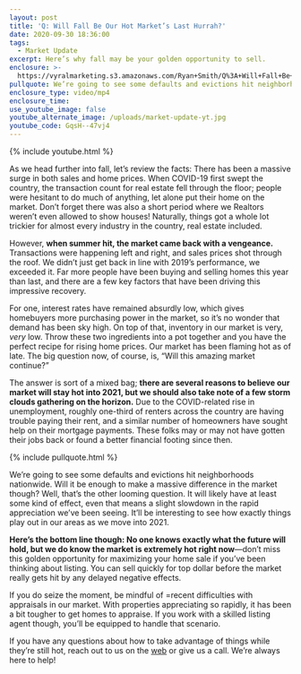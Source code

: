 ```yaml
---
layout: post
title: 'Q: Will Fall Be Our Hot Market’s Last Hurrah?'
date: 2020-09-30 18:36:00
tags:
  - Market Update
excerpt: Here’s why fall may be your golden opportunity to sell.
enclosure: >-
  https://vyralmarketing.s3.amazonaws.com/Ryan+Smith/Q%3A+Will+Fall+Be+Our+Hot+Market%E2%80%99s+Last+Hurrah%3F.mp4
pullquote: We’re going to see some defaults and evictions hit neighborhoods nationwide.
enclosure_type: video/mp4
enclosure_time:
use_youtube_image: false
youtube_alternate_image: /uploads/market-update-yt.jpg
youtube_code: GqsH--47vj4
---
```


{% include youtube.html %}

As we head further into fall, let’s review the facts: There has been a massive surge in both sales and home prices. When COVID-19 first swept the country, the transaction count for real estate fell through the floor; people were hesitant to do much of anything, let alone put their home on the market. Don’t forget there was also a short period where we Realtors weren’t even allowed to show houses\! Naturally, things got a whole lot trickier for almost every industry in the country, real estate included.&nbsp;&nbsp;

However, **when summer hit, the market came back with a vengeance.** Transactions were happening left and right, and sales prices shot through the roof. We didn’t just get back in line with 2019’s performance, we exceeded it. Far more people have been buying and selling homes this year than last, and there are a few key factors that have been driving this impressive recovery.&nbsp;

For one, interest rates have remained absurdly low, which gives homebuyers more purchasing power in the market, so it’s no wonder that demand has been sky high. On top of that, inventory in our market is very, *very* low. Throw these two ingredients into a pot together and you have the perfect recipe for rising home prices. Our market has been flaming hot as of late. The big question now, of course, is, “Will this amazing market continue?”&nbsp;

The answer is sort of a mixed bag; **there are several reasons to believe our market will stay hot into 2021, but we should also take note of a few storm clouds gathering on the horizon.** Due to the COVID-related rise in unemployment, roughly one-third of renters across the country are having trouble paying their rent, and a similar number of homeowners have sought help on their mortgage payments. These folks may or may not have gotten their jobs back or found a better financial footing since then.&nbsp;

{% include pullquote.html %}

We’re going to see some defaults and evictions hit neighborhoods nationwide. Will it be enough to make a massive difference in the market though? Well, that’s the other looming question. It will likely have at least some kind of effect, even that means a slight slowdown in the rapid appreciation we’ve been seeing. It’ll be interesting to see how exactly things play out in our areas as we move into 2021.&nbsp;

**Here’s the bottom line though: No one knows exactly what the future will hold, but we do know the market is extremely hot right now**—don’t miss this golden opportunity for maximizing your home sale if you’ve been thinking about listing. You can sell quickly for top dollar before the market really gets hit by any delayed negative effects.&nbsp;

If you do seize the moment, be mindful of =recent difficulties with appraisals in our market. With properties appreciating so rapidly, it has been a bit tougher to get homes to appraise. If you work with a skilled listing agent though, you’ll be equipped to handle that scenario.&nbsp;

If you have any questions about how to take advantage of things while they’re still hot, reach out to us on the [web](https://www.ryansmithhomes.com/)&nbsp;or give us a call. We’re always here to help\!